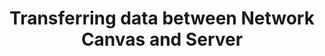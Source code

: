 ---
layout: default
title: Transferring data between Network Canvas and Server
parent: Managing Data
nav_order: 2
last_modified_at: 2019-03-08
---